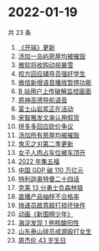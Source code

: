 # 2022-01-19

共 23 条

<!-- BEGIN -->
<!-- 最后更新时间 Wed Jan 19 2022 11:13:13 GMT+0800 (China Standard Time) -->

1. [《开端》更新](https://www.zhihu.com/search?q=开端)
1. [汤加一岛屿房屋均被摧毁](https://www.zhihu.com/search?q=汤加)
1. [微软将收购动视暴雪](https://www.zhihu.com/search?q=微软收购动视暴雪)
1. [校方回应辅导员强奸学生](https://www.zhihu.com/search?q=辅导员强奸女学生)
1. [微信新增语音播放暂停功能](https://www.zhihu.com/search?q=微信语音暂停)
1. [B 站用户上传破解监控画面](https://www.zhihu.com/search?q=b站监控画面)
1. [原神高德导航语音](https://www.zhihu.com/search?q=原神)
1. [富士山岩浆正在活动](https://www.zhihu.com/search?q=富士山)
1. [宋智雅发文承认用假货](https://www.zhihu.com/search?q=宋智雅)
1. [拼多多回应砍价争议](https://www.zhihu.com/search?q=拼多多)
1. [汤加所有房屋均被摧毁](https://www.zhihu.com/search?q=汤加)
1. [鬼灭之刃第二季更新](https://www.zhihu.com/search?q=鬼灭之刃)
1. [女子人肉占车位被车顶开](https://www.zhihu.com/search?q=人肉占车位)
1. [2022 年集五福](https://www.zhihu.com/search?q=集五福)
1. [中国 GDP 破 110 万亿元](https://www.zhihu.com/search?q=GDP)
1. [特利迦奥特曼二十四话](https://www.zhihu.com/search?q=特利迦奥特曼)
1. [克莱 13 分勇士负森林狼](https://www.zhihu.com/search?q=勇士)
1. [直播产品抽样不合格率](https://www.zhihu.com/search?q=直播产品不合格)
1. [快递员故意敲打损坏快件](https://www.zhihu.com/search?q=快递员故意损坏快件)
1. [动画《新围棋少年》](https://www.zhihu.com/search?q=新围棋少年)
1. [海淀发现 1 例核酸阳性](https://www.zhihu.com/search?q=北京疫情)
1. [山东泰山球员成源殴打女生](https://www.zhihu.com/search?q=成源)
1. [周杰伦 43 岁生日](https://www.zhihu.com/search?q=周杰伦)

<!-- END -->
